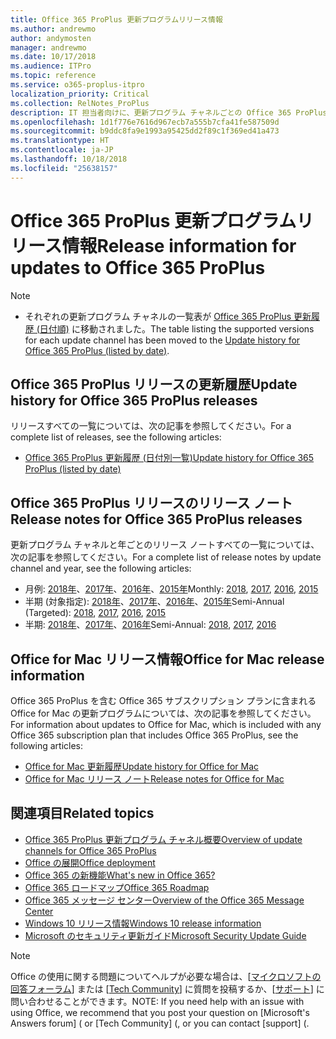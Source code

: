 ```yaml
---
title: Office 365 ProPlus 更新プログラムリリース情報
ms.author: andrewmo
author: andymosten
manager: andrewmo
ms.date: 10/17/2018
ms.audience: ITPro
ms.topic: reference
ms.service: o365-proplus-itpro
localization_priority: Critical
ms.collection: RelNotes_ProPlus
description: IT 担当者向けに、更新プログラム チャネルごとの Office 365 ProPlus の最新リリース一覧と、リリース ノートおよび更新履歴へのリンクを提供します
ms.openlocfilehash: 1d1f776e7616d967ecb7a555b7cfa41fe587509d
ms.sourcegitcommit: b9ddc8fa9e1993a95425dd2f89c1f369ed41a473
ms.translationtype: HT
ms.contentlocale: ja-JP
ms.lasthandoff: 10/18/2018
ms.locfileid: "25638157"
---
```

# <a name="release-information-for-updates-to-office-365-proplus"></a><span data-ttu-id="9da8b-103">Office 365 ProPlus 更新プログラムリリース情報</span><span class="sxs-lookup"><span data-stu-id="9da8b-103">Release information for updates to Office 365 ProPlus</span></span>

> [!NOTE]
> - <span data-ttu-id="9da8b-104"> それぞれの更新プログラム チャネルの一覧表が [Office 365 ProPlus 更新履歴 (日付順)](update-history-office365-proplus-by-date.md) に移動されました。</span><span class="sxs-lookup"><span data-stu-id="9da8b-104">The table listing the supported versions for each update channel has been moved to the [Update history for Office 365 ProPlus (listed by date)](update-history-office365-proplus-by-date.md).</span></span>



## <a name="update-history-for-office-365-proplus-releases"></a><span data-ttu-id="9da8b-105">Office 365 ProPlus リリースの更新履歴</span><span class="sxs-lookup"><span data-stu-id="9da8b-105">Update history for Office 365 ProPlus releases</span></span>

<span data-ttu-id="9da8b-106">リリースすべての一覧については、次の記事を参照してください。</span><span class="sxs-lookup"><span data-stu-id="9da8b-106">For a complete list of releases, see the following articles:</span></span>
 - [<span data-ttu-id="9da8b-107">Office 365 ProPlus 更新履歴 (日付別一覧)</span><span class="sxs-lookup"><span data-stu-id="9da8b-107">Update history for Office 365 ProPlus (listed by date)</span></span>](update-history-office365-proplus-by-date.md)

## <a name="release-notes-for-office-365-proplus-releases"></a><span data-ttu-id="9da8b-108">Office 365 ProPlus リリースのリリース ノート</span><span class="sxs-lookup"><span data-stu-id="9da8b-108">Release notes for Office 365 ProPlus releases</span></span>

<span data-ttu-id="9da8b-109">更新プログラム チャネルと年ごとのリリース ノートすべての一覧については、次の記事を参照してください。</span><span class="sxs-lookup"><span data-stu-id="9da8b-109">For a complete list of release notes by update channel and year, see the following articles:</span></span>
 - <span data-ttu-id="9da8b-110">月例: [2018年](monthly-channel-2018.md)、[2017年](monthly-channel-2017.md)、[2016年](monthly-channel-2016.md)、[2015年](monthly-channel-2015.md)</span><span class="sxs-lookup"><span data-stu-id="9da8b-110">Monthly: [2018](monthly-channel-2018.md), [2017](monthly-channel-2017.md), [2016](monthly-channel-2016.md), [2015](monthly-channel-2015.md)</span></span>
 - <span data-ttu-id="9da8b-111">半期 (対象指定): [2018年](semi-annual-channel-targeted-2018.md)、[2017年](semi-annual-channel-targeted-2017.md)、[2016年](semi-annual-channel-targeted-2016.md)、[2015年](semi-annual-channel-targeted-2015.md)</span><span class="sxs-lookup"><span data-stu-id="9da8b-111">Semi-Annual (Targeted): [2018](semi-annual-channel-targeted-2018.md), [2017](semi-annual-channel-targeted-2017.md), [2016](semi-annual-channel-targeted-2016.md), [2015](semi-annual-channel-targeted-2015.md)</span></span>
 - <span data-ttu-id="9da8b-112">半期: [2018年](semi-annual-channel-2018.md)、[2017年](semi-annual-channel-2017.md)、[2016年](semi-annual-channel-2016.md)</span><span class="sxs-lookup"><span data-stu-id="9da8b-112">Semi-Annual: [2018](semi-annual-channel-2018.md), [2017](semi-annual-channel-2017.md), [2016](semi-annual-channel-2016.md)</span></span>

## <a name="office-for-mac-release-information"></a><span data-ttu-id="9da8b-113">Office for Mac リリース情報</span><span class="sxs-lookup"><span data-stu-id="9da8b-113">Office for Mac release information</span></span>

<span data-ttu-id="9da8b-114">Office 365 ProPlus を含む Office 365 サブスクリプション プランに含まれる Office for Mac の更新プログラムについては、次の記事を参照してください。</span><span class="sxs-lookup"><span data-stu-id="9da8b-114">For information about updates to Office for Mac, which is included with any Office 365 subscription plan that includes Office 365 ProPlus, see the following articles:</span></span>
 - [<span data-ttu-id="9da8b-115">Office for Mac 更新履歴</span><span class="sxs-lookup"><span data-stu-id="9da8b-115">Update history for Office for Mac</span></span>](update-history-office-for-mac.md)
 - [<span data-ttu-id="9da8b-116">Office for Mac リリース ノート</span><span class="sxs-lookup"><span data-stu-id="9da8b-116">Release notes for Office for Mac</span></span>](release-notes-office-for-mac.md)


## <a name="related-topics"></a><span data-ttu-id="9da8b-117">関連項目</span><span class="sxs-lookup"><span data-stu-id="9da8b-117">Related topics</span></span>

- [<span data-ttu-id="9da8b-118">Office 365 ProPlus 更新プログラム チャネル概要</span><span class="sxs-lookup"><span data-stu-id="9da8b-118">Overview of update channels for Office 365 ProPlus</span></span>](https://docs.microsoft.com/DeployOffice/overview-of-update-channels-for-office-365-proplus)
- [<span data-ttu-id="9da8b-119">Office の展開</span><span class="sxs-lookup"><span data-stu-id="9da8b-119">Office deployment</span></span>](https://docs.microsoft.com/deployoffice/)
- [<span data-ttu-id="9da8b-120">Office 365 の新機能</span><span class="sxs-lookup"><span data-stu-id="9da8b-120">What's new in Office 365?</span></span>](https://support.office.com/article/95c8d81d-08ba-42c1-914f-bca4603e1426)
- [<span data-ttu-id="9da8b-121">Office 365 ロードマップ</span><span class="sxs-lookup"><span data-stu-id="9da8b-121">Office 365 Roadmap</span></span>](https://products.office.com/business/office-365-roadmap)
- [<span data-ttu-id="9da8b-122">Office 365 メッセージ センター</span><span class="sxs-lookup"><span data-stu-id="9da8b-122">Overview of the Office 365 Message Center</span></span>](https://support.office.com/article/38fb3333-bfcc-4340-a37b-deda509c2093)
- [<span data-ttu-id="9da8b-123">Windows 10 リリース情報</span><span class="sxs-lookup"><span data-stu-id="9da8b-123">Windows 10 release information</span></span>](https://www.microsoft.com/itpro/windows-10/release-information)
- [<span data-ttu-id="9da8b-124">Microsoft のセキュリティ更新ガイド</span><span class="sxs-lookup"><span data-stu-id="9da8b-124">Microsoft Security Update Guide</span></span>](https://portal.msrc.microsoft.com/)

> [!NOTE]
> <span data-ttu-id="9da8b-125">Office の使用に関する問題についてヘルプが必要な場合は、[[マイクロソフトの回答フォーラム](https://answers.microsoft.com/)] または [[Tech Community](https://techcommunity.microsoft.com/)] に質問を投稿するか、[[サポート](https://support.microsoft.com/contactus)] に問い合わせることができます。</span><span class="sxs-lookup"><span data-stu-id="9da8b-125">NOTE: If you need help with an issue with using Office, we recommend that you post your question on [Microsoft's Answers forum] ([](https://answers.microsoft.com/) or [Tech Community] ([](https://techcommunity.microsoft.com/), or you can contact [support] ([](https://support.microsoft.com/contactus).</span></span>
